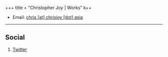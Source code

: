 +++
title = "Christopher Joy | Works"
k++

* Email: [chris [at] chrisjoy [dot] asia](#)
<!-- * Phone: [+91-123123](tel:+91-123123) -->

---
<!-- 
## Mailing Address

> 221B, Baker Street
>
> London
>
> United Kingdom

--- -->

## Social

1. [Twitter](http://twitter.com/EdTeach__)
<!-- 2. [Google+](#) -->
